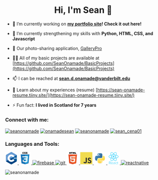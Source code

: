 <h1 align="center">Hi, I'm Sean 👋</h1>
<!-- <h3 align="center">A passionate CS student at Vanderbilt University</h3> -->
<!--**[Dot-ify](https://github.com/SeanOnamade/BasicProjects), a music player app**-->

- 🔭 I’m currently working on **[my portfolio site](https://seanonamade.github.io/)! Check it out here!**

- 🌱 I’m currently strengthening my skills with **Python, HTML, CSS, and Javascript**

- 📸 Our photo-sharing application, [GalleryPro](https://github.com/osmanosy23/seo)

- 👨‍💻 All of my basic projects are available at [https://github.com/SeanOnamade/BasicProjects](https://github.com/SeanOnamade/BasicProjects)

- 📫 I can be reached at **sean.d.onamade@vanderbilt.edu**

- 📄 Learn about my experiences (resume) [https://sean-onamade-resume.tiiny.site/](https://sean-onamade-resume.tiiny.site/)

- ⚡ Fun fact: **I lived in Scotland for 7 years**

<h3 align="left">Connect with me:</h3>
<p align="left">
<a href="https://codepen.io/seanonamade" target="blank"><img align="center" src="https://raw.githubusercontent.com/rahuldkjain/github-profile-readme-generator/master/src/images/icons/Social/codepen.svg" alt="seanonamade" height="30" width="40" /></a>
<a href="https://twitter.com/onamadesean" target="blank"><img align="center" src="https://raw.githubusercontent.com/rahuldkjain/github-profile-readme-generator/master/src/images/icons/Social/twitter.svg" alt="onamadesean" height="30" width="40" /></a>
<a href="https://linkedin.com/in/seanonamade" target="blank"><img align="center" src="https://raw.githubusercontent.com/rahuldkjain/github-profile-readme-generator/master/src/images/icons/Social/linked-in-alt.svg" alt="seanonamade" height="30" width="40" /></a>
<a href="https://instagram.com/sean_cena01" target="blank"><img align="center" src="https://raw.githubusercontent.com/rahuldkjain/github-profile-readme-generator/master/src/images/icons/Social/instagram.svg" alt="sean_cena01" height="30" width="40" /></a>
</p>

<h3 align="left">Languages and Tools:</h3>
<p align="left"> <a href="https://www.w3schools.com/cpp/" target="_blank" rel="noreferrer"> <img src="https://raw.githubusercontent.com/devicons/devicon/master/icons/cplusplus/cplusplus-original.svg" alt="cplusplus" width="40" height="40"/> </a> <a href="https://www.w3schools.com/css/" target="_blank" rel="noreferrer"> <img src="https://raw.githubusercontent.com/devicons/devicon/master/icons/css3/css3-original-wordmark.svg" alt="css3" width="40" height="40"/> </a> <a href="https://firebase.google.com/" target="_blank" rel="noreferrer"> <img src="https://www.vectorlogo.zone/logos/firebase/firebase-icon.svg" alt="firebase" width="40" height="40"/> </a> <a href="https://git-scm.com/" target="_blank" rel="noreferrer"> <img src="https://www.vectorlogo.zone/logos/git-scm/git-scm-icon.svg" alt="git" width="40" height="40"/> </a> <a href="https://www.w3.org/html/" target="_blank" rel="noreferrer"> <img src="https://raw.githubusercontent.com/devicons/devicon/master/icons/html5/html5-original-wordmark.svg" alt="html5" width="40" height="40"/> </a> <a href="https://developer.mozilla.org/en-US/docs/Web/JavaScript" target="_blank" rel="noreferrer"> <img src="https://raw.githubusercontent.com/devicons/devicon/master/icons/javascript/javascript-original.svg" alt="javascript" width="40" height="40"/> </a> <a href="https://www.python.org" target="_blank" rel="noreferrer"> <img src="https://raw.githubusercontent.com/devicons/devicon/master/icons/python/python-original.svg" alt="python" width="40" height="40"/> </a> <a href="https://reactjs.org/" target="_blank" rel="noreferrer"> <img src="https://raw.githubusercontent.com/devicons/devicon/master/icons/react/react-original-wordmark.svg" alt="react" width="40" height="40"/> </a> <a href="https://reactnative.dev/" target="_blank" rel="noreferrer"> <img src="https://reactnative.dev/img/header_logo.svg" alt="reactnative" width="40" height="40"/> </a> </p>

<p><img align="left" src="https://github-readme-stats.vercel.app/api/top-langs?username=seanonamade&show_icons=true&locale=en&layout=compact" alt="seanonamade" /></p>

<!-- ### Hi there 👋 -->

<!--
**SeanOnamade/SeanOnamade** is a ✨ _special_ ✨ repository because its `README.md` (this file) appears on your GitHub profile.

Here are some ideas to get you started:

- 🔭 I’m currently working on ...
- 🌱 I’m currently learning ...
- 👯 I’m looking to collaborate on ...
- 🤔 I’m looking for help with ...
- 💬 Ask me about ...
- 📫 How to reach me: ...
- 😄 Pronouns: ...
- ⚡ Fun fact: ...
-->
